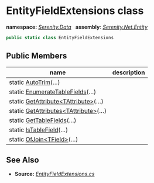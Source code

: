 # EntityFieldExtensions class
**namespace:** *[Serenity.Data](../README.md#serenity.data-namespace)*   **assembly**: *[Serenity.Net.Entity](../README.md)*

```csharp
public static class EntityFieldExtensions
```

## Public Members

| name | description |
| --- | --- |
| static [AutoTrim](EntityFieldExtensions/AutoTrim.md)(…) |  |
| static [EnumerateTableFields](EntityFieldExtensions/EnumerateTableFields.md)(…) |  |
| static [GetAttribute&lt;TAttribute&gt;](EntityFieldExtensions/GetAttribute.md)(…) |  |
| static [GetAttributes&lt;TAttribute&gt;](EntityFieldExtensions/GetAttributes.md)(…) |  |
| static [GetTableFields](EntityFieldExtensions/GetTableFields.md)(…) |  |
| static [IsTableField](EntityFieldExtensions/IsTableField.md)(…) |  |
| static [OfJoin&lt;TField&gt;](EntityFieldExtensions/OfJoin.md)(…) |  |

## See Also

* **Source:** *[EntityFieldExtensions.cs](https://github.com/serenity-is/Serenity/blob/master/src/Serenity.Net.Entity/Extensions/EntityFieldExtensions.cs)*